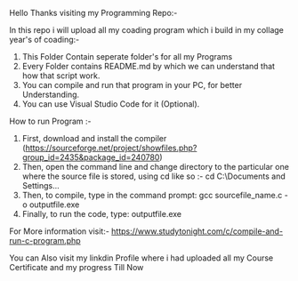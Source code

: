 Hello Thanks visiting my Programming Repo:-


In this repo i will upload all my coading program which i build in my collage year's of coading:-

1) This Folder Contain seperate folder's for all my Programs
2) Every Folder contains README.md by which we can understand that how that script work.
3) You can compile and run that program in your PC, for better Understanding.
4) You can use Visual Studio Code for it (Optional).


How to run Program :-

1) First, download and install the compiler (https://sourceforge.net/project/showfiles.php?group_id=2435&package_id=240780)
3) Then, open the command line and change directory to the particular one where the source file is stored, using cd like so :-
        cd C:\Documents and Settings\...
3) Then, to compile, type in the command prompt:
        gcc sourcefile_name.c -o outputfile.exe
4) Finally, to run the code, type:
        outputfile.exe

For More information visit:- https://www.studytonight.com/c/compile-and-run-c-program.php

You can Also visit my linkdin Profile where i had uploaded all my Course Certificate and my progress Till Now
